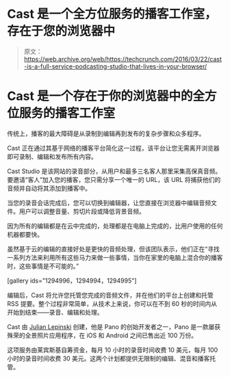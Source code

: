 # Cast 是一个全方位服务的播客工作室，存在于您的浏览器中 

> 原文：<https://web.archive.org/web/https://techcrunch.com/2016/03/22/cast-is-a-full-service-podcasting-studio-that-lives-in-your-browser/>

# Cast 是一个存在于你的浏览器中的全方位服务的播客工作室

传统上，播客的最大障碍是从录制到编辑再到发布的复杂步骤和众多程序。

Cast 正在通过其基于网络的播客平台简化这一过程，该平台让您无需离开浏览器即可录制、编辑和发布所有内容。

Cast Studio 是该网站的录音部分，从用户和最多三名客人那里采集高保真音频。要邀请“客人”加入您的播客，您只需分享一个唯一的 URL，该 URL 将捕获他们的音频并自动将其添加到播客中。

当您的录音会话完成后，您可以切换到编辑器，让您直接在浏览器中编辑音频文件。用户可以调整音量、剪切片段或降低背景音频。

因为所有的编辑都是在云中完成的，处理都是在电脑上完成的，比用户使用的任何机器都要快。

虽然基于云的编辑的直接好处是更快的音频处理，但该团队表示，他们正在“寻找一系列方法来利用所有这些马力来做一些事情，当你在家里的电脑上混合你的播客时，这些事情是不可能的。”

[gallery ids="1294996，1294994，1294995"]

编辑后，Cast 将允许您托管您完成的音频文件，并在他们的平台上创建和托管 RSS 提要。整个过程非常简单，从技术上来说，你可以在不到 60 秒的时间内从开始到结束——录音、编辑和处理。

Cast 由 [Julian Lepinski](https://web.archive.org/web/20221206154913/https://twitter.com/julianlepinski) 创建，他是 Pano 的创始开发者之一，Pano 是一款屡获殊荣的全景照片应用程序，在 iOS 和 Android 之间已售出近 100 万份。

这项服务由莱宾斯基自筹资金，每月 10 小时的录音时间收费 10 美元，每月 100 小时的录音时间收费 30 美元。这两个计划都提供无限制的编辑、混音和播客托管。